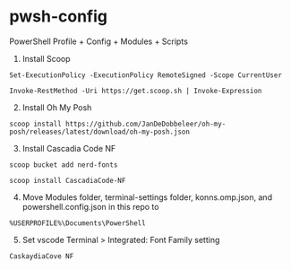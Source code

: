 # pwsh-config

PowerShell Profile + Config + Modules + Scripts

1. Install Scoop

`Set-ExecutionPolicy -ExecutionPolicy RemoteSigned -Scope CurrentUser`

`Invoke-RestMethod -Uri https://get.scoop.sh | Invoke-Expression`

2. Install Oh My Posh

`scoop install https://github.com/JanDeDobbeleer/oh-my-posh/releases/latest/download/oh-my-posh.json`

3. Install Cascadia Code NF

`scoop bucket add nerd-fonts`

`scoop install CascadiaCode-NF`

4. Move Modules folder, terminal-settings folder, konns.omp.json, and powershell.config.json in this repo to

`%USERPROFILE%\Documents\PowerShell`

5. Set vscode Terminal > Integrated: Font Family setting

`CaskaydiaCove NF`